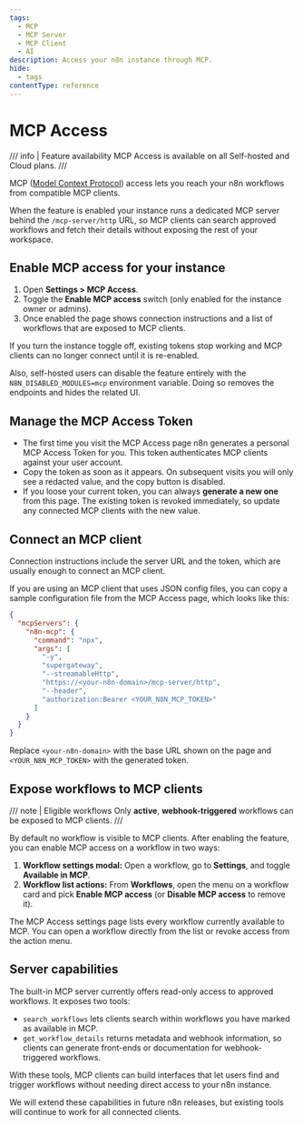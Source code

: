 ```yaml
---
tags:
  - MCP
  - MCP Server
  - MCP Client
  - AI
description: Access your n8n instance through MCP.
hide:
  - tags
contentType: reference
---
```


# MCP Access

/// info | Feature availability
MCP Access is available on all Self-hosted and Cloud plans.
///

MCP ([Model Context Protocol](https://modelcontextprotocol.io/docs/getting-started/intro)) access lets you reach your n8n workflows from compatible MCP clients. 

When the feature is enabled your instance runs a dedicated MCP server behind the `/mcp-server/http` URL, so MCP clients can search approved workflows and fetch their details without exposing the rest of your workspace.

## Enable MCP access for your instance
1. Open **Settings > MCP Access**.
2. Toggle the **Enable MCP access** switch (only enabled for the instance owner or admins).
3. Once enabled the page shows connection instructions and a list of workflows that are exposed to MCP clients.

If you turn the instance toggle off, existing tokens stop working and MCP clients can no longer connect until it is re-enabled.

Also, self-hosted users can disable the feature entirely with the `N8N_DISABLED_MODULES=mcp` environment variable. Doing so removes the endpoints and hides the related UI.

## Manage the MCP Access Token
- The first time you visit the MCP Access page n8n generates a personal MCP Access Token for you. This token authenticates MCP clients against your user account.
- Copy the token as soon as it appears. On subsequent visits you will only see a redacted value, and the copy button is disabled.
- If you loose your current token, you can always **generate a new one** from this page. The existing token is revoked immediately, so update any connected MCP clients with the new value.

## Connect an MCP client
Connection instructions include the server URL and the token, which are usually enough to connect an MCP client.

If you are using an MCP client that uses JSON config files, you can copy a sample configuration file from the MCP Access page, which looks like this:
```json
{
  "mcpServers": {
    "n8n-mcp": {
      "command": "npx",
      "args": [
        "-y",
        "supergateway",
        "--streamableHttp",
        "https://<your-n8n-domain>/mcp-server/http",
        "--header",
        "authorization:Bearer <YOUR_N8N_MCP_TOKEN>"
      ]
    }
  }
}
```
Replace `<your-n8n-domain>` with the base URL shown on the page and `<YOUR_N8N_MCP_TOKEN>` with the generated token.

## Expose workflows to MCP clients

/// note | Eligible workflows
Only **active**, **webhook-triggered** workflows can be exposed to MCP clients.
///

By default no workflow is visible to MCP clients. After enabling the feature, you can enable MCP access on a workflow in two ways:

 1. **Workflow settings modal:** Open a workflow, go to **Settings**, and toggle **Available in MCP**.
 2. **Workflow list actions:** From **Workflows**, open the menu on a workflow card and pick **Enable MCP access** (or **Disable MCP access** to remove it).

The MCP Access settings page lists every workflow currently available to MCP. You can open a workflow directly from the list or revoke access from the action menu.

## Server capabilities
The built-in MCP server currently offers read-only access to approved workflows. It exposes two tools:

- `search_workflows` lets clients search within workflows you have marked as available in MCP.
- `get_workflow_details` returns metadata and webhook information, so clients can generate front-ends or documentation for webhook-triggered workflows.

With these tools, MCP clients can build interfaces that let users find and trigger workflows without needing direct access to your n8n instance.

We will extend these capabilities in future n8n releases, but existing tools will continue to work for all connected clients.
